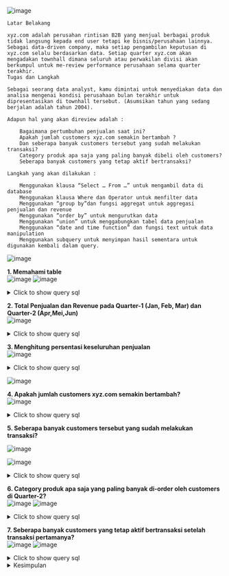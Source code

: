 ![image](https://user-images.githubusercontent.com/68532033/89724555-b77d1480-da2e-11ea-995f-22d7ded46ab3.png)
```
Latar Belakang

xyz.com adalah perusahan rintisan B2B yang menjual berbagai produk tidak langsung kepada end user tetapi ke bisnis/perusahaan lainnya. Sebagai data-driven company, maka setiap pengambilan keputusan di xyz.com selalu berdasarkan data. Setiap quarter xyz.com akan mengadakan townhall dimana seluruh atau perwakilan divisi akan berkumpul untuk me-review performance perusahaan selama quarter terakhir.
Tugas dan Langkah

Sebagai seorang data analyst, kamu dimintai untuk menyediakan data dan analisa mengenai kondisi perusahaan bulan terakhir untuk dipresentasikan di townhall tersebut. (Asumsikan tahun yang sedang berjalan adalah tahun 2004).

Adapun hal yang akan direview adalah :

    Bagaimana pertumbuhan penjualan saat ini?
    Apakah jumlah customers xyz.com semakin bertambah ?
    Dan seberapa banyak customers tersebut yang sudah melakukan transaksi?
    Category produk apa saja yang paling banyak dibeli oleh customers?
    Seberapa banyak customers yang tetap aktif bertransaksi?

Langkah yang akan dilakukan :

    Menggunakan klausa “Select … From …” untuk mengambil data di database
    Menggunakan klausa Where dan Operator untuk menfilter data
    Menggunakan “group by”dan fungsi aggregat untuk aggregasi penjualan dan revenue
    Menggunakan “order by” untuk mengurutkan data
    Menggunakan “union” untuk menggabungkan tabel data penjualan
    Menggunakan “date and time function” dan fungsi text untuk data manipulation
    Menggunakan subquery untuk menyimpan hasil sementara untuk digunakan kembali dalam query.

```
![image](https://user-images.githubusercontent.com/68532033/89724573-1cd10580-da2f-11ea-90e0-3e521918c039.png)

<b>1. Memahami table</b>
<br>
![image](https://user-images.githubusercontent.com/68532033/89724585-412ce200-da2f-11ea-97f4-2b92109e0763.png)
![image](https://user-images.githubusercontent.com/68532033/89724590-54d84880-da2f-11ea-8fb1-2bb44799112a.png)

<details>
  <summary>Click to show query sql</summary>
  <p>

```
SELECT * FROM orders_1 limit 5;
SELECT * FROM orders_2 limit 5;
SELECT * FROM customer limit 5;
```
  </p>
</details>


<b>2. Total Penjualan dan Revenue pada Quarter-1 (Jan, Feb, Mar) dan Quarter-2 (Apr,Mei,Jun)</b>
<br>
![image](https://user-images.githubusercontent.com/68532033/89724664-4dfe0580-da30-11ea-93ae-0d525cffcfe8.png)

<details>
  <summary>Click to show query sql</summary>
  <p>

```
select sum(quantity) as total_penjualan,sum(quantity*priceeach) as revenue from orders_1;
select sum(quantity) as total_penjualan,sum(quantity*priceeach) as revenue from orders_2 where status = 'Shipped';
```
  </p>
</details>


<b>3. Menghitung persentasi keseluruhan penjualan</b>
<br>
![image](https://user-images.githubusercontent.com/68532033/89724693-9ae1dc00-da30-11ea-8549-ca3cc02d2020.png)

<details>
  <summary>Click to show query sql</summary>
  <p>

```
select quarter,sum(quantity) as total_penjualan,sum(quantity*priceeach) as revenue from 
(select ordernumber,status,quantity,priceeach, 1 as quarter from orders_1
UNION
select ordernumber,status,quantity,priceeach, 2 as quarter from orders_2)
as tabel_a where status = 'Shipped'
group by quarter;
```
  </p>
</details>

![image](https://user-images.githubusercontent.com/68532033/89724713-cebd0180-da30-11ea-9104-c761c89c7358.png)

<b>4. Apakah jumlah customers xyz.com semakin bertambah?</b>
<br>
![image](https://user-images.githubusercontent.com/68532033/89724720-f14f1a80-da30-11ea-82ed-99f330a62143.png)

<details>
  <summary>Click to show query sql</summary>
  <p>

```
select quarter(createdate) as quarter, count(distinct customerid) as total_customers from 
(select customerid,createdate,quarter(createdate) as quarter from customer where createdate between '2004-01-01' and '2004-06-30') as tabel_b
group by quarter(createdate);
```
  </p>
</details>

<b>5. Seberapa banyak customers tersebut yang sudah melakukan transaksi?</b>
<br>

![image](https://user-images.githubusercontent.com/68532033/89724726-26f40380-da31-11ea-8afc-61679c801adc.png)

![image](https://user-images.githubusercontent.com/68532033/89724730-32dfc580-da31-11ea-98a2-391c497c7c7a.png)

<details>
  <summary>Click to show query sql</summary>
  <p>

```
select quarter(createdate) as quarter, count(distinct customerid) as total_customers from 
(select customerid,createdate,quarter(createdate) as quarter from customer where createdate between '2004-01-01' and '2004-06-30' and customerid in 
 (select distinct customerid from orders_1
UNION
select distinct customerid from orders_2)) as tabel_b
group by quarter(createdate);
```
  </p>
</details>

<b>6. Category produk apa saja yang paling banyak di-order oleh customers di Quarter-2?</b>
<br>
![image](https://user-images.githubusercontent.com/68532033/89724749-64f12780-da31-11ea-9188-6330b1cde32e.png)
![image](https://user-images.githubusercontent.com/68532033/89724756-79cdbb00-da31-11ea-84f8-553dac4b6fc7.png)
<details>
  <summary>Click to show query sql</summary>
  <p>

```
select left(productcode,3) as categoryid,count(distinct ordernumber) as total_order,sum(quantity) as total_penjualan from 
(select productcode,ordernumber,quantity,status,left(productcode,3) as categoryid from orders_2 where status = "Shipped") tabel_c
group by left(productcode,3)
order by count(distinct ordernumber)desc;
```
  </p>
</details>


<b>7. Seberapa banyak customers yang tetap aktif bertransaksi setelah transaksi pertamanya?</b>
<br>
![image](https://user-images.githubusercontent.com/68532033/89724783-a386e200-da31-11ea-8469-dbbc1d023a74.png)
![image](https://user-images.githubusercontent.com/68532033/89724789-b26d9480-da31-11ea-822d-96333c4f367b.png)
<details>
  <summary>Click to show query sql</summary>
  <p>

```
#Menghitung total unik customers yang transaksi di quarter_1
SELECT COUNT(DISTINCT customerID) as total_customers FROM orders_1;
#output = 25
SELECT "1" as quarter, (COUNT(DISTINCT customerID)*100)/25 as q2 FROM orders_1 where customerid in (SELECT DISTINCT customerID FROM orders_2);
```
  </p>
</details>

<details>
  <summary>Kesimpulan</summary>
  <p>
      
```

Berdasarkan data yang telah kita peroleh melalui query SQL, Kita dapat menarik kesimpulan bahwa :
1. Performance xyz.com menurun signifikan di quarter ke-2, terlihat dari nilai penjualan dan revenue yang drop hingga 20% dan 24%,
2. perolehan customer baru juga tidak terlalu baik, dan sedikit menurun dibandingkan quarter sebelumnya.
3. Ketertarikan customer baru untuk berbelanja di xyz.com masih kurang, hanya sekitar 56% saja yang sudah bertransaksi. Disarankan tim Produk untuk perlu     mempelajari behaviour customer dan melakukan product improvement, sehingga conversion rate (register to transaction) dapat meningkat.
4. Produk kategori S18 dan S24 berkontribusi sekitar 50% dari total order dan 60% dari total penjualan, sehingga xyz.com sebaiknya fokus untuk pengembangan category S18 dan S24.
5. Retention rate customer xyz.com juga sangat rendah yaitu hanya 24%, artinya banyak customer yang sudah bertransaksi di quarter-1 tidak kembali melakukan order di quarter ke-2 (no repeat order).
6. com mengalami pertumbuhan negatif di quarter ke-2 dan perlu melakukan banyak improvement baik itu di sisi produk dan bisnis marketing, 
jika ingin mencapai target dan positif growth di quarter ke-3. Rendahnya retention rate dan conversion rate bisa menjadi diagnosa awal bahwa customer tidak tertarik/kurang puas/kecewa berbelanja di xyz.com.

```
  </p>
</details>
